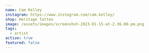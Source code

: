```yaml
---
name: Cam Kelley
instagram: https://www.instagram.com/cam.kelley/
shop: Heritage Tattoo
image: /assets/images/screenshot-2023-01-15-at-2.36.08-pm.png
tags:
  - artist
active: true
featured: false
---
```

